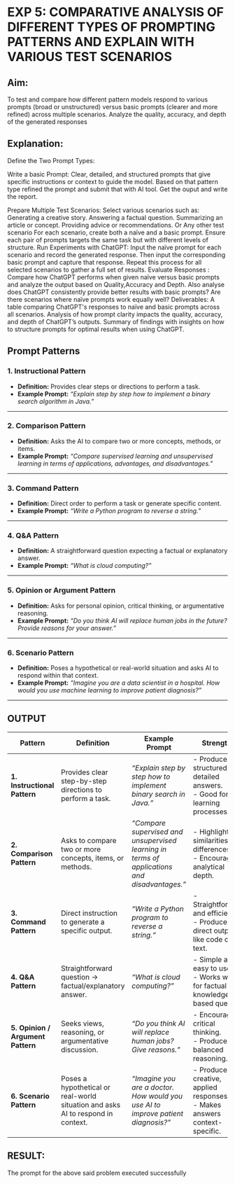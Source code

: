 

# EXP 5: COMPARATIVE ANALYSIS OF DIFFERENT TYPES OF PROMPTING PATTERNS AND EXPLAIN WITH VARIOUS TEST SCENARIOS

## Aim: 
To test and compare how different pattern models respond to various prompts (broad or unstructured) versus basic prompts (clearer and more refined) across multiple scenarios.  Analyze the quality, accuracy, and depth of the generated responses 


## Explanation: 
Define the Two Prompt Types:

Write a basic Prompt: Clear, detailed, and structured prompts that give specific instructions or context to guide the model.
Based on that pattern type refined the prompt and submit that with AI tool.
Get the ouput and write the report.

Prepare Multiple Test Scenarios:
Select various scenarios such as:
Generating a creative story.
Answering a factual question.
Summarizing an article or concept.
Providing advice or recommendations.
Or Any other test scenario
For each scenario, create both a naïve and a basic prompt. Ensure each pair of prompts targets the same task but with different levels of structure.
Run Experiments with ChatGPT:
Input the naïve prompt for each scenario and record the generated response.
Then input the corresponding basic prompt and capture that response.
Repeat this process for all selected scenarios to gather a full set of results.
Evaluate Responses : 
	Compare how ChatGPT performs when given naïve versus basic prompts and analyze the output based on Quality,Accuracy and Depth. Also analyse does ChatGPT consistently provide better results with basic prompts? Are there scenarios where naïve prompts work equally well?
Deliverables:
A table comparing ChatGPT's responses to naïve and basic prompts across all scenarios.
Analysis of how prompt clarity impacts the quality, accuracy, and depth of ChatGPT’s outputs.
Summary of findings with insights on how to structure prompts for optimal results when using ChatGPT.


## **Prompt Patterns**

### **1. Instructional Pattern**

* **Definition:** Provides clear steps or directions to perform a task.
* **Example Prompt:**
  *“Explain step by step how to implement a binary search algorithm in Java.”*

---

### **2. Comparison Pattern**

* **Definition:** Asks the AI to compare two or more concepts, methods, or items.
* **Example Prompt:**
  *“Compare supervised learning and unsupervised learning in terms of applications, advantages, and disadvantages.”*

---

### **3. Command Pattern**

* **Definition:** Direct order to perform a task or generate specific content.
* **Example Prompt:**
  *“Write a Python program to reverse a string.”*

---

### **4. Q\&A Pattern**

* **Definition:** A straightforward question expecting a factual or explanatory answer.
* **Example Prompt:**
  *“What is cloud computing?”*

---

### **5. Opinion or Argument Pattern**

* **Definition:** Asks for personal opinion, critical thinking, or argumentative reasoning.
* **Example Prompt:**
  *“Do you think AI will replace human jobs in the future? Provide reasons for your answer.”*

---

### **6. Scenario Pattern**

* **Definition:** Poses a hypothetical or real-world situation and asks AI to respond within that context.
* **Example Prompt:**
  *“Imagine you are a data scientist in a hospital. How would you use machine learning to improve patient diagnosis?”*

---

## OUTPUT
| **Pattern**                       | **Definition**                                                                  | **Example Prompt**                                                                           | **Strengths**                                                                       | **Weaknesses**                                                                             | **Best Use Case**                                         |
| --------------------------------- | ------------------------------------------------------------------------------- | -------------------------------------------------------------------------------------------- | ----------------------------------------------------------------------------------- | ------------------------------------------------------------------------------------------ | --------------------------------------------------------- |
| **1. Instructional Pattern**      | Provides clear step-by-step directions to perform a task.                       | *“Explain step by step how to implement binary search in Java.”*                             | - Produces structured, detailed answers. <br> - Good for learning processes.        | - May become too lengthy. <br> - Overly dependent on clarity of instruction.               | Tutorials, algorithms, coding help, “how-to” guides.      |
| **2. Comparison Pattern**         | Asks to compare two or more concepts, items, or methods.                        | *“Compare supervised and unsupervised learning in terms of applications and disadvantages.”* | - Highlights similarities & differences. <br> - Encourages analytical depth.        | - May become biased if prompt isn’t balanced. <br> - Sometimes misses neutral perspective. | Decision-making, study notes, academic analysis.          |
| **3. Command Pattern**            | Direct instruction to generate a specific output.                               | *“Write a Python program to reverse a string.”*                                              | - Straightforward and efficient. <br> - Produces direct output like code or text.   | - Limited creativity. <br> - Quality depends on specificity of the command.                | Code generation, document drafts, quick tasks.            |
| **4. Q\&A Pattern**               | Straightforward question → factual/explanatory answer.                          | *“What is cloud computing?”*                                                                 | - Simple and easy to use. <br> - Works well for factual or knowledge-based queries. | - Responses may lack depth. <br> - Not good for complex/creative queries.                  | Quick facts, definitions, direct answers.                 |
| **5. Opinion / Argument Pattern** | Seeks views, reasoning, or argumentative discussion.                            | *“Do you think AI will replace human jobs? Give reasons.”*                                   | - Encourages critical thinking. <br> - Produces balanced reasoning.                 | - Can be subjective. <br> - May lack strong evidence unless specified.                     | Debates, essays, personal reflections.                    |
| **6. Scenario Pattern**           | Poses a hypothetical or real-world situation and asks AI to respond in context. | *“Imagine you are a doctor. How would you use AI to improve patient diagnosis?”*             | - Produces creative, applied responses. <br> - Makes answers context-specific.      | - Sometimes too imaginative. <br> - May ignore technical accuracy if not guided.           | Case studies, role-play, applied learning, brainstorming. |

## RESULT: 
The prompt for the above said problem executed successfully
